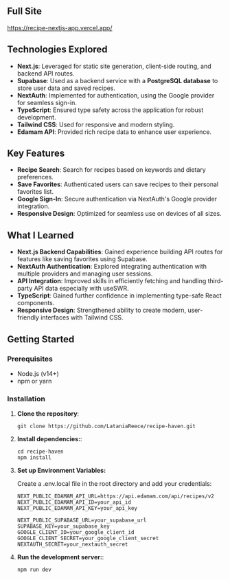 ## **Full Site**

https://recipe-nextjs-app.vercel.app/

## **Technologies Explored**

- **Next.js**: Leveraged for static site generation, client-side routing, and backend API routes.
- **Supabase**: Used as a backend service with a **PostgreSQL database** to store user data and saved recipes.
- **NextAuth**: Implemented for authentication, using the Google provider for seamless sign-in.
- **TypeScript**: Ensured type safety across the application for robust development.
- **Tailwind CSS**: Used for responsive and modern styling.
- **Edamam API**: Provided rich recipe data to enhance user experience.

## **Key Features**

- **Recipe Search**: Search for recipes based on keywords and dietary preferences.
- **Save Favorites**: Authenticated users can save recipes to their personal favorites list.
- **Google Sign-In**: Secure authentication via NextAuth's Google provider integration.
- **Responsive Design**: Optimized for seamless use on devices of all sizes.

## **What I Learned**

- **Next.js Backend Capabilities**: Gained experience building API routes for features like saving favorites using Supabase.
- **NextAuth Authentication**: Explored integrating authentication with multiple providers and managing user sessions.
- **API Integration**: Improved skills in efficiently fetching and handling third-party API data especially with useSWR.
- **TypeScript**: Gained further confidence in implementing type-safe React components.
- **Responsive Design**: Strengthened ability to create modern, user-friendly interfaces with Tailwind CSS.
  
## Getting Started

### Prerequisites
- Node.js (v14+)
- npm or yarn

### Installation
1.  **Clone the repository**:
     ```
     git clone https://github.com/LataniaReece/recipe-haven.git
     ```
    
2. **Install dependencies:**:
    ```
    cd recipe-haven
    npm install
    ```
        
3. **Set up Environment Variables:**

      Create a .env.local file in the root directory and add your credentials:      
   
      ```
      NEXT_PUBLIC_EDAMAM_API_URL=https://api.edamam.com/api/recipes/v2
      NEXT_PUBLIC_EDAMAM_API_ID=your_api_id
      NEXT_PUBLIC_EDAMAM_API_KEY=your_api_key
      
      NEXT_PUBLIC_SUPABASE_URL=your_supabase_url
      SUPABASE_KEY=your_supabase_key
      GOOGLE_CLIENT_ID=your_google_client_id
      GOOGLE_CLIENT_SECRET=your_google_client_secret
      NEXTAUTH_SECRET=your_nextauth_secret
      ```
      
  4. **Run the development server:**:
      ```
      npm run dev
      ```

